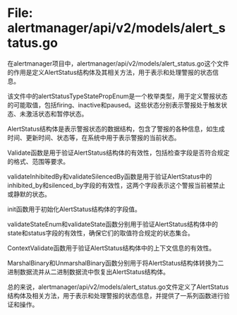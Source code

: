 # File: alertmanager/api/v2/models/alert_status.go

在alertmanager项目中，alertmanager/api/v2/models/alert_status.go这个文件的作用是定义AlertStatus结构体及其相关方法，用于表示和处理警报的状态信息。

该文件中的alertStatusTypeStatePropEnum是一个枚举类型，用于定义警报状态的可能取值，包括firing、inactive和paused。这些状态分别表示警报处于触发状态、未激活状态和暂停状态。

AlertStatus结构体是表示警报状态的数据结构，包含了警报的各种信息，如生成时间、更新时间、状态等，在系统中用于表示警报的当前状态。

Validate函数是用于验证AlertStatus结构体的有效性，包括检查字段是否符合规定的格式、范围等要求。

validateInhibitedBy和validateSilencedBy函数是用于验证AlertStatus中的inhibited_by和silenced_by字段的有效性，这两个字段表示这个警报当前被禁止或静默的状态。

init函数用于初始化AlertStatus结构体的字段值。

validateStateEnum和validateState函数分别用于验证AlertStatus结构体中的state和status字段的有效性，确保它们的取值符合规定的状态集合。

ContextValidate函数用于验证AlertStatus结构体中的上下文信息的有效性。

MarshalBinary和UnmarshalBinary函数分别用于将AlertStatus结构体转换为二进制数据流并从二进制数据流中恢复出AlertStatus结构体。

总的来说，alertmanager/api/v2/models/alert_status.go文件定义了AlertStatus结构体及相关方法，用于表示和处理警报的状态信息，并提供了一系列函数进行验证和操作。

